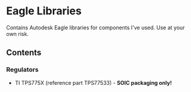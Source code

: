 # Eagle Libraries
Contains Autodesk Eagle libraries for components I've used. Use at your own risk.

## Contents 

### Regulators
- TI TPS775X (reference part TPS77533) - **SOIC packaging only!**

